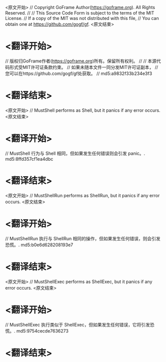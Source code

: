 
<原文开始>
// Copyright GoFrame Author(https://goframe.org). All Rights Reserved.
//
// This Source Code Form is subject to the terms of the MIT License.
// If a copy of the MIT was not distributed with this file,
// You can obtain one at https://github.com/gogf/gf.
<原文结束>

# <翻译开始>
// 版权归GoFrame作者(https://goframe.org)所有。保留所有权利。
//
// 本源代码形式受MIT许可证条款约束。
// 如果未随本文件一同分发MIT许可证副本，
// 您可以在https://github.com/gogf/gf处获取。
// md5:a9832f33b234e3f3
# <翻译结束>


<原文开始>
// MustShell performs as Shell, but it panics if any error occurs.
<原文结束>

# <翻译开始>
// MustShell 行为与 Shell 相同，但如果发生任何错误则会引发 panic。. md5:8ffd357cf1ea4dbc
# <翻译结束>


<原文开始>
// MustShellRun performs as ShellRun, but it panics if any error occurs.
<原文结束>

# <翻译开始>
// MustShellRun 执行与 ShellRun 相同的操作，但如果发生任何错误，则会引发恐慌。. md5:b0e6d628208193e7
# <翻译结束>


<原文开始>
// MustShellExec performs as ShellExec, but it panics if any error occurs.
<原文结束>

# <翻译开始>
// MustShellExec 执行类似于 ShellExec，但如果发生任何错误，它将引发恐慌。. md5:9754cecde7636273
# <翻译结束>

